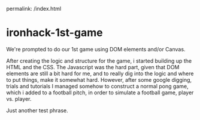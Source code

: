permalink: /index.html

# ironhack-1st-game

We're prompted to do our 1st game using DOM elements and/or Canvas.

After creating the logic and structure for the game, i started building up the HTML and the CSS. The Javascript was the hard part, given that DOM elements are still a bit hard for me, and to really dig into the logic and where to put things, make it somewhat hard. However, after some google digging, trials and tutorials I managed somehow to construct a normal pong game, which i added to a football pitch, in order to simulate a football game, player vs. player. 

Just another test phrase.
